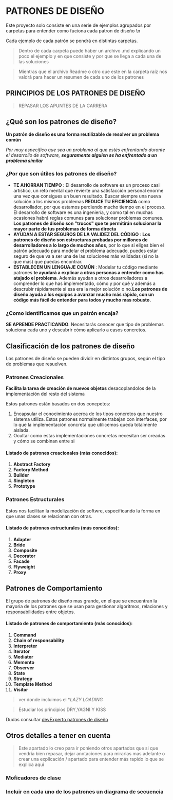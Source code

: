 ﻿# PATRONES DE DISEÑO

Este proyecto solo consiste en una serie de ejemplos agrupados por carpetas para entender como fuciona cada patron de diseño \n

Cada ejemplo de cada patrón se pondrá en distintas carpetas.
> Dentro de cada carpeta puede haber un archivo .md explicando un poco el ejemplo y en que consiste y por que se llega a cada una de las soluciones



> Mientras que el archivo Readme o otro que este en la carpeta raíz nos valdrá para hacer un resumen de cada uno de los patrones

## PRINCIPIOS DE LOS PATRONES DE DISEÑO
> REPASAR LOS APUNTES DE LA CARRERA

## ¿Qué son los patrones de diseño?

**Un patrón de diseño es una forma reutilizable de resolver un problema común**

_Por muy específico que sea un problema al que estés enfrentando durante el desarrollo de software, __seguramente alguien se ha enfrentado a un problema similar___

### ¿Por que son útiles los patrones de diseño?

* **TE AHORRAN TIEMPO** : El desarrollo de software es un proceso casi artístico, un reto mental que revierte una satisfacción personal enorme una vez que consigues un buen resultado. Buscar siempre una nueva solución a los mismos problemas **REDUCE TU EFICIENCIA** como desarrollador, por que estamos perdiendo mucho tiempo en el proceso. El desarrollo de software es una ingeniería, y como tal en muchas ocasiones habrá reglas comunes para solucionar problemas comunes. **Los patrones de diseño son "trucos" que te permitirán solucionar la mayor parte de tus problemas de forma directa**
* **AYUDAN A ESTAR SEGUROS DE LA VALIDEZ DEL CÓDIGO** : **Los patrones de diseño son estructuras probadas por millones de desarrolladores a lo largo de muchos años**, por lo que si eliges bien el patrón adecuado para modelar el problema adecuado, puedes estar seguro de que va a ser una de las soluciones más validadas (si no la que más) que puedas encontrar.
* **ESTABLECEN UN LENGUAJE COMÚN** : Modelar tu código mediante patrones **te ayudará a explicar a otras personas a entender como has atajado el problema**. Además ayudan a otros desarrolladores a comprender lo que has implementado, cómo y por qué y además a descrubir rápidamente si esa era la mejor solución o no.**Los patrones de diseño ayuda a los equipos a avanzar mucho más rápido, con un código más fácil de entender para todos y mucho mas robusto.**
### ¿Como identificamos que un patrón encaja?
**SE APRENDE PRACTICANDO**. Necesitarás conocer que tipo de problemas soluciona cada uno y descubrir cómo aplicarlo a casos concretos.

## Clasificación de los patrones de diseño
Los patrones de diseño se pueden dividir en distintos grupos, según el tipo de problemas que resuelven.

### Patrones Creacionales
**Facilita la tarea de creación de nuevos objetos** desacoplandolos de la implementación del resto del sistema

Estos patrones están basados en dos concpetos:
1. Encapsular el conocimiento acerca de los tipos concretos que nuestro sistema utiliza. Estos patrones normalmente trabajan con interfaces, por lo que la implementación concreta que utilicemos queda totalmente aislada.
2. Ocultar como estas implementaciones concretas necesitan ser creadas y cómo se combinan entre si

#### Listado de patrones creacionales (más conocidos):
1. **Abstract Factory**
2. **Factory Method**
3. **Builder**
4. **Singleton**
5. **Prototype**

### Patrones Estructurales
Estos nos facilitan la modelización de softwre, especificando la forma en que unas clases se relacionan con otras.

#### Listado de patrones estructurales (más conocidos):
1. **Adapter**
2. **Bride**
3. **Composite**
4. **Decorator**
5. **Facade**
6. **Flyweight**
7. **Proxy**

## Patrones de Comportamiento
El grupo de patrones de diseño mas grande, en el que se encuentran la mayoria de los patrones que se usan para gestionar algoritmos, relaciones y responsabilidades entre objetos.


#### Listado de patrones de comportamiento (más conocidos):

1.  **Command**
2.  **Chain of responsability**
3.  **Interpreter**
4.  **Iterator**
5.  **Mediator**
6.  **Memento**
7.  **Observer**
8.  **State**
9.  **Strategy**
10. **Template Method**
11. **Visitor** 

> ver donde incluimos el **LAZY LOADING*

> Estudiar los principios DRY,YAGNI Y KISS
 

Dudas consultar [devExperto patrones de diseño](https://devexperto.com/patrones-de-diseno-software/)

## Otros detalles a tener en cuenta
> Este apartado lo creo para ir poniendo otros apartados que si que 
> vendría bien repasar, dejar anotaciones para mirarlas mas adelante o crear una explicación / apartado para entender más rapido lo que se explica aqui

### Moficadores de clase
###  Incluir en cada uno de los patrones un diagrama de secuencia